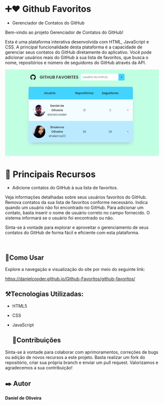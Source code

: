 
#  ➕❤️ Github Favoritos

- Gerenciador de Contatos do GitHub

Bem-vindo ao projeto Gerenciador de Contatos do GitHub!

Esta é uma plataforma interativa desenvolvida com HTML, JavaScript e CSS. A principal funcionalidade desta plataforma é a capacidade de gerenciar seus contatos do GitHub diretamente do aplicativo. Você pode adicionar usuários reais do GitHub à sua lista de favoritos, que busca o nome, repositórios e número de seguidores do GitHub através da API.

![Site GitHub Favoritos](
/img/github-fav.PNG)

 # :closed_book: Principais Recursos

- Adicione contatos do GitHub à sua lista de favoritos.
  
Veja informações detalhadas sobre seus usuários favoritos do GitHub.
Remova contatos da sua lista de favoritos conforme necessário.
Indica quando um usuário não foi encontrado no GitHub.
Para adicionar um contato, basta inserir o nome de usuário correto no campo fornecido. O sistema informará se o usuário foi encontrado ou não.

Sinta-se à vontade para explorar e aproveitar o gerenciamento de seus contatos do GitHub de forma fácil e eficiente com esta plataforma.


<br>

## :mag_right:Como Usar
Explore a navegação e visualização do site por meio do seguinte link: <br>

https://danielcooder.github.io/Github-Favoritos/github-favoritos/


## :hammer_and_pick:Tecnologias Utilizadas:

- HTML5
- CSS
- JavaScript

  ## :pushpin:Contribuições
  
Sinta-se à vontade para colaborar com aprimoramentos, correções de bugs ou adição de novos recursos a este projeto. Basta realizar um fork do repositório, criar sua própria branch e enviar um pull request. Valorizamos e agradecemos a sua contribuição!

<h2>✒️ Autor </h2>
<strong>Daniel de Oliveira</strong>




